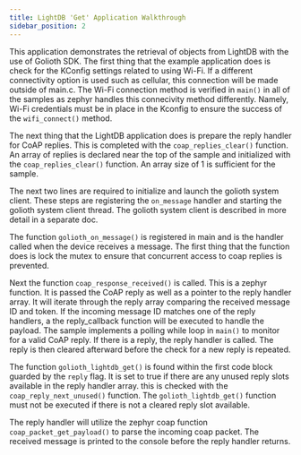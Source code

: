 ```yaml
---
title: LightDB 'Get' Application Walkthrough
sidebar_position: 2
---
```

This application demonstrates the retrieval of objects from LightDB with the use of Golioth SDK. The first thing that the example application does is check for the KConfig settings related to using Wi-Fi.  If a different connectivity option is used such as cellular, this connection will be made outside of main.c.  The Wi-Fi connection method is verified in ```main()``` in all of the samples as zephyr handles this connecivity method differently. Namely, Wi-Fi credentials must be in place in the Kconfig to ensure the success of the ```wifi_connect()``` method.

The next thing that the LightDB application does is prepare the reply handler for CoAP replies.  This is completed with the ```coap_replies_clear()``` function.  An array of replies is declared near the top of the sample and initialized with the ```coap_replies_clear()``` function. An array size of 1 is sufficient for the sample.

The next two lines are required to initialize and launch the golioth system client.  These steps are registering the ```on_message``` handler and starting the golioth system client thread.  The golioth system client is described in more detail in a separate doc.

The function ```golioth_on_message()``` is registered in main and is the handler called when the device receives a message.  The first thing that the function does is lock the mutex to ensure that concurrent access to coap replies is prevented.

Next the function ```coap_response_received()``` is called. This is a zephyr function. It is passed the CoAP reply as well as a pointer to the reply handler array.  It will iterate through the reply array comparing the received message ID and token.  If the incoming message ID matches one of the reply handlers, a the reply_callback function will be executed to handle the payload. The sample implements a polling while loop in ```main()``` to monitor for a valid CoAP reply. If there is a reply, the reply handler is called.  The reply is then cleared afterward before the check for a new reply is repeated.

The function ```golioth_lightdb_get()``` is found within the first code block guarded by the ```reply``` flag.  It is set to true if there are any unused reply slots available in the reply handler array.  this is checked with the ```coap_reply_next_unused()``` function.  The ```golioth_lightdb_get()``` function must not be executed if there is not a cleared reply slot available.

The reply handler will utilize the zephyr coap function ```coap_packet_get_payload()``` to parse the incoming coap packet. The received message is printed to the console before the reply handler returns.


